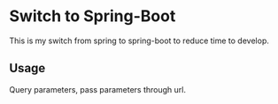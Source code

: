 # Switch to Spring-Boot  
This is my switch from spring to spring-boot to reduce time to develop.  

## Usage  
Query parameters, pass parameters through url.
